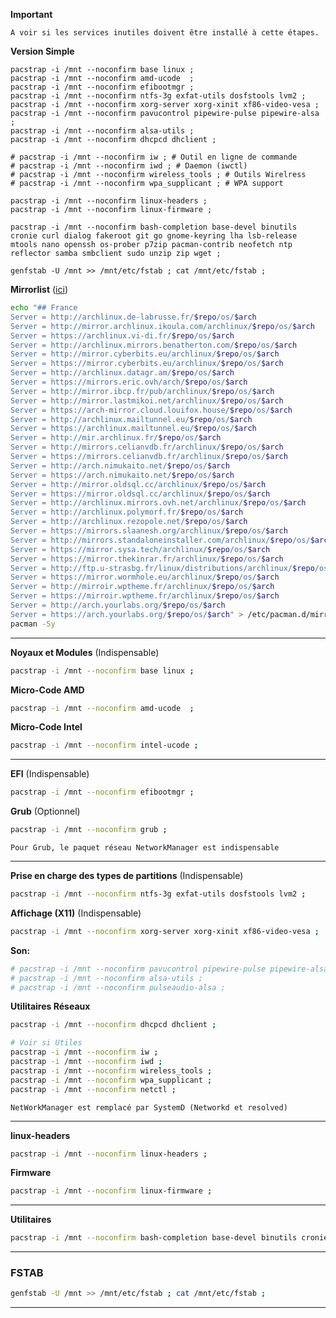 **Important**
```
A voir si les services inutiles doivent être installé à cette étapes.
```

**Version Simple** 
```
pacstrap -i /mnt --noconfirm base linux ;
pacstrap -i /mnt --noconfirm amd-ucode  ;
pacstrap -i /mnt --noconfirm efibootmgr ;
pacstrap -i /mnt --noconfirm ntfs-3g exfat-utils dosfstools lvm2 ;
pacstrap -i /mnt --noconfirm xorg-server xorg-xinit xf86-video-vesa ;
pacstrap -i /mnt --noconfirm pavucontrol pipewire-pulse pipewire-alsa ;
pacstrap -i /mnt --noconfirm alsa-utils ;
pacstrap -i /mnt --noconfirm dhcpcd dhclient ;

# pacstrap -i /mnt --noconfirm iw ; # Outil en ligne de commande
# pacstrap -i /mnt --noconfirm iwd ; # Daemon (iwctl)
# pacstrap -i /mnt --noconfirm wireless_tools ; # Outils Wirelress
# pacstrap -i /mnt --noconfirm wpa_supplicant ; # WPA support

pacstrap -i /mnt --noconfirm linux-headers ;
pacstrap -i /mnt --noconfirm linux-firmware ;

pacstrap -i /mnt --noconfirm bash-completion base-devel binutils cronie curl dialog fakeroot git go gnome-keyring lha lsb-release mtools nano openssh os-prober p7zip pacman-contrib neofetch ntp reflector samba smbclient sudo unzip zip wget ;

genfstab -U /mnt >> /mnt/etc/fstab ; cat /mnt/etc/fstab ;
```


**Mirrorlist** ([ici](https://archlinux.org/mirrorlist/))

````bash
echo "## France
Server = http://archlinux.de-labrusse.fr/$repo/os/$arch
Server = http://mirror.archlinux.ikoula.com/archlinux/$repo/os/$arch
Server = https://archlinux.vi-di.fr/$repo/os/$arch
Server = http://archlinux.mirrors.benatherton.com/$repo/os/$arch
Server = http://mirror.cyberbits.eu/archlinux/$repo/os/$arch
Server = https://mirror.cyberbits.eu/archlinux/$repo/os/$arch
Server = http://archlinux.datagr.am/$repo/os/$arch
Server = https://mirrors.eric.ovh/arch/$repo/os/$arch
Server = http://mirror.ibcp.fr/pub/archlinux/$repo/os/$arch
Server = http://mirror.lastmikoi.net/archlinux/$repo/os/$arch
Server = https://arch-mirror.cloud.louifox.house/$repo/os/$arch
Server = http://archlinux.mailtunnel.eu/$repo/os/$arch
Server = https://archlinux.mailtunnel.eu/$repo/os/$arch
Server = http://mir.archlinux.fr/$repo/os/$arch
Server = http://mirrors.celianvdb.fr/archlinux/$repo/os/$arch
Server = https://mirrors.celianvdb.fr/archlinux/$repo/os/$arch
Server = http://arch.nimukaito.net/$repo/os/$arch
Server = https://arch.nimukaito.net/$repo/os/$arch
Server = http://mirror.oldsql.cc/archlinux/$repo/os/$arch
Server = https://mirror.oldsql.cc/archlinux/$repo/os/$arch
Server = http://archlinux.mirrors.ovh.net/archlinux/$repo/os/$arch
Server = http://archlinux.polymorf.fr/$repo/os/$arch
Server = http://archlinux.rezopole.net/$repo/os/$arch
Server = https://mirrors.slaanesh.org/archlinux/$repo/os/$arch
Server = http://mirrors.standaloneinstaller.com/archlinux/$repo/os/$arch
Server = https://mirror.sysa.tech/archlinux/$repo/os/$arch
Server = https://mirror.thekinrar.fr/archlinux/$repo/os/$arch
Server = http://ftp.u-strasbg.fr/linux/distributions/archlinux/$repo/os/$arch
Server = https://mirror.wormhole.eu/archlinux/$repo/os/$arch
Server = http://mirroir.wptheme.fr/archlinux/$repo/os/$arch
Server = https://mirroir.wptheme.fr/archlinux/$repo/os/$arch
Server = http://arch.yourlabs.org/$repo/os/$arch
Server = https://arch.yourlabs.org/$repo/os/$arch" > /etc/pacman.d/mirrorlist ;
pacman -Sy
````


------------------------------------------------------------------------------

**Noyaux et Modules** (Indispensable)
```bash
pacstrap -i /mnt --noconfirm base linux ;
```

**Micro-Code AMD**
``` bash
pacstrap -i /mnt --noconfirm amd-ucode  ;
```

**Micro-Code Intel**
```bash
pacstrap -i /mnt --noconfirm intel-ucode ;
``` 

-------------------------------------------------------------------------------

**EFI** (Indispensable)
```bash
pacstrap -i /mnt --noconfirm efibootmgr ;
```

**Grub** (Optionnel)
```bash
pacstrap -i /mnt --noconfirm grub ;
```

`Pour Grub, le paquet réseau NetworkManager est indispensable`


-------------------------------------------------------------------------------

**Prise en charge des types de partitions** (Indispensable)
```bash
pacstrap -i /mnt --noconfirm ntfs-3g exfat-utils dosfstools lvm2 ;
```

**Affichage (X11)** (Indispensable)
```bash
pacstrap -i /mnt --noconfirm xorg-server xorg-xinit xf86-video-vesa ;
```

**Son:**
```bash
# pacstrap -i /mnt --noconfirm pavucontrol pipewire-pulse pipewire-alsa ;
# pacstrap -i /mnt --noconfirm alsa-utils ;
# pacstrap -i /mnt --noconfirm pulseaudio-alsa ;
```

**Utilitaires Réseaux** 
```bash
pacstrap -i /mnt --noconfirm dhcpcd dhclient ;

# Voir si Utiles
pacstrap -i /mnt --noconfirm iw ;
pacstrap -i /mnt --noconfirm iwd ;
pacstrap -i /mnt --noconfirm wireless_tools ;
pacstrap -i /mnt --noconfirm wpa_supplicant ;
pacstrap -i /mnt --noconfirm netctl ;
```
`NetWorkManager est remplacé par SystemD (Networkd et resolved)`

-------------------------------------------------------------------------------

**linux-headers**
```bash
pacstrap -i /mnt --noconfirm linux-headers ;
```

**Firmware**
```bash
pacstrap -i /mnt --noconfirm linux-firmware ;
```

-------------------------------------------------------------------------------

**Utilitaires**
```bash
pacstrap -i /mnt --noconfirm bash-completion base-devel binutils cronie curl dialog fakeroot git go gnome-keyring lha lsb-release mtools nano openssh os-prober p7zip pacman-contrib neofetch ntp reflector samba smbclient sudo unzip zip wget ;
```

-------------------------------------------------------------------------------

### FSTAB
```bash
genfstab -U /mnt >> /mnt/etc/fstab ; cat /mnt/etc/fstab ;
```
--------------------------------------------------------------------------------
